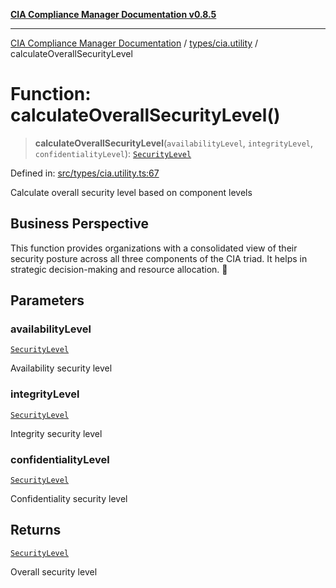 [**CIA Compliance Manager Documentation v0.8.5**](../../../README.md)

***

[CIA Compliance Manager Documentation](../../../modules.md) / [types/cia.utility](../README.md) / calculateOverallSecurityLevel

# Function: calculateOverallSecurityLevel()

> **calculateOverallSecurityLevel**(`availabilityLevel`, `integrityLevel`, `confidentialityLevel`): [`SecurityLevel`](../../cia/type-aliases/SecurityLevel.md)

Defined in: [src/types/cia.utility.ts:67](https://github.com/Hack23/cia-compliance-manager/blob/3ae0301247f765ba03c8c0fe645db4718bb8af76/src/types/cia.utility.ts#L67)

Calculate overall security level based on component levels

## Business Perspective

This function provides organizations with a consolidated view of their 
security posture across all three components of the CIA triad.
It helps in strategic decision-making and resource allocation. 💼

## Parameters

### availabilityLevel

[`SecurityLevel`](../../cia/type-aliases/SecurityLevel.md)

Availability security level

### integrityLevel

[`SecurityLevel`](../../cia/type-aliases/SecurityLevel.md)

Integrity security level

### confidentialityLevel

[`SecurityLevel`](../../cia/type-aliases/SecurityLevel.md)

Confidentiality security level

## Returns

[`SecurityLevel`](../../cia/type-aliases/SecurityLevel.md)

Overall security level
